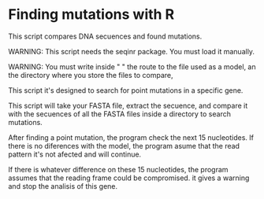 # Finding mutations with R

This script compares DNA secuences and found mutations.

WARNING: This script needs the seqinr package. You must load it manually.

WARNING:  You must write inside " " the route to the file used as a model, an the directory where you store the files to compare, 




This script it's designed to search for point mutations in a specific gene.

This script will take your FASTA file, extract the secuence, and compare it  with the secuences of all the FASTA files inside a directory to search mutations.

After finding a point mutation, the program check the next 15 nucleotides. If there is no diferences with the model, the program asume that the read pattern it's not afected and will continue.

If there is whatever difference on these 15 nucleotides, the program assumes that the reading frame could be compromised. it gives a warning and stop the analisis of this gene.

